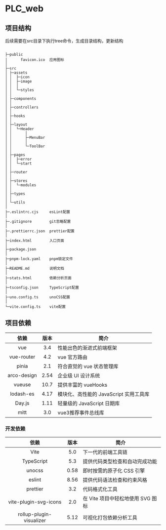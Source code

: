 # PLC_web

## 项目结构

后续需要在src目录下执行tree命令，生成目录结构，更新结构

```

├─public
│      favicon.ico  应用图标
│
├─src
│ ├─assets
│ │  ├─icon
│ │  ├─image
│ │  │
│ │  └─styles
│ │
│ ├─components
│ │
│ ├─controllers
│ │
│ ├─hooks
│ │
│ ├─layout
│ │  └─Header
│ │      │
│ │      ├─MenuBar
│ │      │
│ │      └─ToolBar
│ │
│ ├─pages
│ │  ├─error
│ │  └─start
│ │
│ ├─router
│ │
│ ├─stores
│ │  └─modules
│ │
│ ├─types
│ │
│ └─utils
│
├─.eslintrc.cjs     esLint配置
│
├─.gitignore        git忽略配置
│
├─.prettierrc.json  prettier配置
│
├─index.html        入口页面
│
├─package.json
│
├─pnpm-lock.yaml    pnpm锁定文件
│
├─README.md         说明文档
│
├─stats.html        依赖分析页面
│
├─tsconfig.json     TypeScript配置
│
├─uno.config.ts     unoCSS配置
│
└─vite.config.ts    vite配置
```

## 项目依赖

|    依赖     | 版本 | 简介                                   |
| :---------: | :--: | -------------------------------------- |
|     vue     | 3.4  | 性能出色的渐进式前端框架               |
| vue-router  | 4.2  | vue 官方路由                           |
|    pinia    | 2.1  | 符合直觉的 vue 状态管理库              |
| arco-design | 2.54 | 企业级 UI 设计系统                     |
|   vueuse    | 10.7 | 提供丰富的 vueHooks                    |
|  lodash-es  | 4.17 | 模块化、高性能的 JavaScript 实用工具库 |
|   Day.js    | 1.11 | 轻量级的 JavaScript 日期库             |
|    mitt     | 3.0  | vue3推荐事件总线库                     |

### 开发依赖

|           依赖           | 版本 | 简介                              |
| :----------------------: | :--: | --------------------------------- |
|           Vite           | 5.0  | 下一代的前端工具链                |
|        TypeScript        | 5.3  | 提供代码类型检查和自动完成功能    |
|          unocss          | 0.58 | 即时按需的原子化 CSS 引擎         |
|          eslint          | 8.56 | 提供代码语法检查和约束风格        |
|         prettier         | 3.2  | 代码格式化工具                    |
|  vite-plugin-svg-icons   | 2.0  | 在 Vite 项目中轻松地使用 SVG 图标 |
| rollup-plugin-visualizer | 5.12 | 可视化打包依赖分析工具            |
